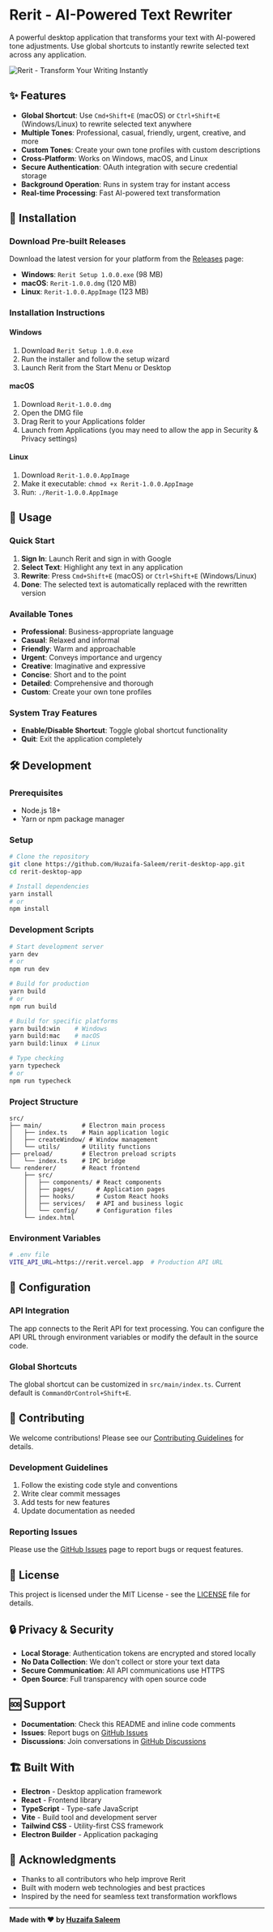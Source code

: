 # Rerit - AI-Powered Text Rewriter

A powerful desktop application that transforms your text with AI-powered tone adjustments. Use global shortcuts to instantly rewrite selected text across any application.

<img src="resources/Rerit - Transform Your Writing Instantly.jpg" alt="Rerit - Transform Your Writing Instantly">

## ✨ Features

- **Global Shortcut**: Use `Cmd+Shift+E` (macOS) or `Ctrl+Shift+E` (Windows/Linux) to rewrite selected text anywhere
- **Multiple Tones**: Professional, casual, friendly, urgent, creative, and more
- **Custom Tones**: Create your own tone profiles with custom descriptions
- **Cross-Platform**: Works on Windows, macOS, and Linux
- **Secure Authentication**: OAuth integration with secure credential storage
- **Background Operation**: Runs in system tray for instant access
- **Real-time Processing**: Fast AI-powered text transformation

## 🚀 Installation

### Download Pre-built Releases

Download the latest version for your platform from the [Releases](https://github.com/Huzaifa-Saleem/rerit-desktop-app/releases) page:

- **Windows**: `Rerit Setup 1.0.0.exe` (98 MB)
- **macOS**: `Rerit-1.0.0.dmg` (120 MB)  
- **Linux**: `Rerit-1.0.0.AppImage` (123 MB)

### Installation Instructions

#### Windows
1. Download `Rerit Setup 1.0.0.exe`
2. Run the installer and follow the setup wizard
3. Launch Rerit from the Start Menu or Desktop

#### macOS
1. Download `Rerit-1.0.0.dmg`
2. Open the DMG file
3. Drag Rerit to your Applications folder
4. Launch from Applications (you may need to allow the app in Security & Privacy settings)

#### Linux
1. Download `Rerit-1.0.0.AppImage`
2. Make it executable: `chmod +x Rerit-1.0.0.AppImage`
3. Run: `./Rerit-1.0.0.AppImage`

## 🎯 Usage

### Quick Start
1. **Sign In**: Launch Rerit and sign in with Google
2. **Select Text**: Highlight any text in any application
3. **Rewrite**: Press `Cmd+Shift+E` (macOS) or `Ctrl+Shift+E` (Windows/Linux)
4. **Done**: The selected text is automatically replaced with the rewritten version

### Available Tones
- **Professional**: Business-appropriate language
- **Casual**: Relaxed and informal
- **Friendly**: Warm and approachable
- **Urgent**: Conveys importance and urgency
- **Creative**: Imaginative and expressive
- **Concise**: Short and to the point
- **Detailed**: Comprehensive and thorough
- **Custom**: Create your own tone profiles

### System Tray Features
- **Enable/Disable Shortcut**: Toggle global shortcut functionality
- **Quit**: Exit the application completely

## 🛠️ Development

### Prerequisites
- Node.js 18+ 
- Yarn or npm package manager

### Setup

```bash
# Clone the repository
git clone https://github.com/Huzaifa-Saleem/rerit-desktop-app.git
cd rerit-desktop-app

# Install dependencies
yarn install
# or
npm install
```

### Development Scripts

```bash
# Start development server
yarn dev
# or
npm run dev

# Build for production
yarn build
# or  
npm run build

# Build for specific platforms
yarn build:win    # Windows
yarn build:mac    # macOS
yarn build:linux  # Linux

# Type checking
yarn typecheck
# or
npm run typecheck
```

### Project Structure

```
src/
├── main/           # Electron main process
│   ├── index.ts    # Main application logic
│   ├── createWindow/ # Window management
│   └── utils/      # Utility functions
├── preload/        # Electron preload scripts
│   └── index.ts    # IPC bridge
└── renderer/       # React frontend
    ├── src/
    │   ├── components/ # React components
    │   ├── pages/      # Application pages
    │   ├── hooks/      # Custom React hooks
    │   ├── services/   # API and business logic
    │   └── config/     # Configuration files
    └── index.html
```

### Environment Variables

```bash
# .env file
VITE_API_URL=https://rerit.vercel.app  # Production API URL
```

## 🔧 Configuration

### API Integration
The app connects to the Rerit API for text processing. You can configure the API URL through environment variables or modify the default in the source code.

### Global Shortcuts
The global shortcut can be customized in `src/main/index.ts`. Current default is `CommandOrControl+Shift+E`.

## 🤝 Contributing

We welcome contributions! Please see our [Contributing Guidelines](CONTRIBUTING.md) for details.

### Development Guidelines
1. Follow the existing code style and conventions
2. Write clear commit messages
3. Add tests for new features
4. Update documentation as needed

### Reporting Issues
Please use the [GitHub Issues](https://github.com/Huzaifa-Saleem/rerit-desktop-app/issues) page to report bugs or request features.

## 📄 License

This project is licensed under the MIT License - see the [LICENSE](LICENSE) file for details.

## 🔒 Privacy & Security

- **Local Storage**: Authentication tokens are encrypted and stored locally
- **No Data Collection**: We don't collect or store your text data
- **Secure Communication**: All API communications use HTTPS
- **Open Source**: Full transparency with open source code

## 🆘 Support

- **Documentation**: Check this README and inline code comments
- **Issues**: Report bugs on [GitHub Issues](https://github.com/Huzaifa-Saleem/rerit-desktop-app/issues)
- **Discussions**: Join conversations in [GitHub Discussions](https://github.com/Huzaifa-Saleem/rerit-desktop-app/discussions)

## 🏗️ Built With

- **Electron** - Desktop application framework
- **React** - Frontend library
- **TypeScript** - Type-safe JavaScript
- **Vite** - Build tool and development server
- **Tailwind CSS** - Utility-first CSS framework
- **Electron Builder** - Application packaging

## 🎉 Acknowledgments

- Thanks to all contributors who help improve Rerit
- Built with modern web technologies and best practices
- Inspired by the need for seamless text transformation workflows

---

**Made with ❤️ by [Huzaifa Saleem](https://huzaifasaleem.com)**
